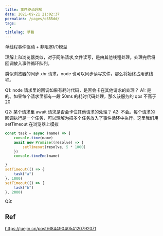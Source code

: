 ```yaml
---
title: 事件驱动理解
date: 2021-09-21 21:02:37
permalink: /pages/e355dd/
tags: 
  - 
titleTag: 草稿
---
```

单线程事件驱动 + 非阻塞I/O模型

理解上和浏览器类似，对于网络请求,文件读写，是由其他线程处理，处理完后将回调放入事件循环队列。

类似浏览器的同步 xhr 请求，node 也可以同步读写文件，那么将始终占用该线程。

Q1: node 请求里的回调如果有耗时代码，是否会卡在其他请求的处理？
A1: 是的。如果每个请求里都有一段 50ms 的耗时代码处理，那么该服务的 qps 不高于 20

Q2: 某个请求里 await 请求是否会卡住其他请求的处理？
A2: 不会。每个请求的回调执行是一个任务，可以理解为把多个任务放入了事件循环中执行。这里我们用 setTimeout 在浏览器上模拟

```js
const task = async (name) => {
    console.time(name)
    await new Promise((resolve) => {
        setTimeout(resolve, 5 * 1000)
    })
    console.timeEnd(name)

}
setTimeout(() => {
    task("a")
}, 1000)
setTimeout(() => {
    task("b")
}, 2000)
```

Q3: 



## Ref

https://juejin.cn/post/6844904054120792071